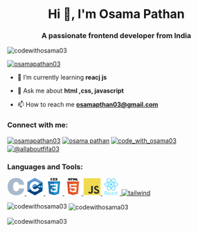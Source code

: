 <h1 align="center">Hi 👋, I'm Osama Pathan</h1>
<h3 align="center">A passionate frontend developer from India</h3>

<p align="left"> <img src="https://komarev.com/ghpvc/?username=codewithosama03&label=Profile%20views&color=0e75b6&style=flat" alt="codewithosama03" /> </p>

<p align="left"> <a href="https://twitter.com/osamapathan03" target="blank"><img src="https://img.shields.io/twitter/follow/osamapathan03?logo=twitter&style=for-the-badge" alt="osamapathan03" /></a> </p>

- 🌱 I’m currently learning **reacj js**

- 💬 Ask me about **html ,css, javascript**

- 📫 How to reach me **osamapthan03@gmail.com**

<h3 align="left">Connect with me:</h3>
<p align="left">
<a href="https://twitter.com/osamapathan03" target="blank"><img align="center" src="https://raw.githubusercontent.com/rahuldkjain/github-profile-readme-generator/master/src/images/icons/Social/twitter.svg" alt="osamapathan03" height="30" width="40" /></a>
<a href="https://linkedin.com/in/osama pathan" target="blank"><img align="center" src="https://raw.githubusercontent.com/rahuldkjain/github-profile-readme-generator/master/src/images/icons/Social/linked-in-alt.svg" alt="osama pathan" height="30" width="40" /></a>
<a href="https://instagram.com/code_with_osama03" target="blank"><img align="center" src="https://raw.githubusercontent.com/rahuldkjain/github-profile-readme-generator/master/src/images/icons/Social/instagram.svg" alt="code_with_osama03" height="30" width="40" /></a>
<a href="https://www.youtube.com/c/@allaboutfifa03" target="blank"><img align="center" src="https://raw.githubusercontent.com/rahuldkjain/github-profile-readme-generator/master/src/images/icons/Social/youtube.svg" alt="@allaboutfifa03" height="30" width="40" /></a>
</p>

<h3 align="left">Languages and Tools:</h3>
<p align="left"> <a href="https://www.cprogramming.com/" target="_blank" rel="noreferrer"> <img src="https://raw.githubusercontent.com/devicons/devicon/master/icons/c/c-original.svg" alt="c" width="40" height="40"/> </a> <a href="https://www.w3schools.com/cpp/" target="_blank" rel="noreferrer"> <img src="https://raw.githubusercontent.com/devicons/devicon/master/icons/cplusplus/cplusplus-original.svg" alt="cplusplus" width="40" height="40"/> </a> <a href="https://www.w3schools.com/css/" target="_blank" rel="noreferrer"> <img src="https://raw.githubusercontent.com/devicons/devicon/master/icons/css3/css3-original-wordmark.svg" alt="css3" width="40" height="40"/> </a> <a href="https://www.w3.org/html/" target="_blank" rel="noreferrer"> <img src="https://raw.githubusercontent.com/devicons/devicon/master/icons/html5/html5-original-wordmark.svg" alt="html5" width="40" height="40"/> </a> <a href="https://developer.mozilla.org/en-US/docs/Web/JavaScript" target="_blank" rel="noreferrer"> <img src="https://raw.githubusercontent.com/devicons/devicon/master/icons/javascript/javascript-original.svg" alt="javascript" width="40" height="40"/> </a> <a href="https://reactjs.org/" target="_blank" rel="noreferrer"> <img src="https://raw.githubusercontent.com/devicons/devicon/master/icons/react/react-original-wordmark.svg" alt="react" width="40" height="40"/> </a> <a href="https://tailwindcss.com/" target="_blank" rel="noreferrer"> <img src="https://www.vectorlogo.zone/logos/tailwindcss/tailwindcss-icon.svg" alt="tailwind" width="40" height="40"/> </a> </p>

<p><img align="left" src="https://github-readme-stats.vercel.app/api/top-langs?username=codewithosama03&show_icons=true&locale=en&layout=compact" alt="codewithosama03" /></p>

<p>&nbsp;<img align="center" src="https://github-readme-stats.vercel.app/api?username=codewithosama03&show_icons=true&locale=en" alt="codewithosama03" /></p>

<p><img align="center" src="https://github-readme-streak-stats.herokuapp.com/?user=codewithosama03&" alt="codewithosama03" /></p>

